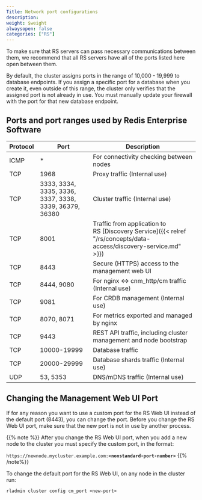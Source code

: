 ```yaml
---
Title: Network port configurations
description:
weight: $weight
alwaysopen: false
categories: ["RS"]
---
```

To make sure that RS servers can pass necessary communications between them,
we recommend that all RS servers have all of the ports listed here open
between them.

By default, the cluster assigns ports in the range of 10,000 - 19,999
to database endpoints. If you assign a specific port for a database when
you create it, even outside of this range, the cluster only verifies
that the assigned port is not already in use. You must manually
update your firewall with the port for that new database endpoint.

## Ports and port ranges used by Redis Enterprise Software

| Protocol | Port | Description |
|------------|-----------------|-----------------|
| ICMP | * | For connectivity checking between nodes |
| TCP | 1968 | Proxy traffic (Internal use) |
| TCP | 3333, 3334, 3335, 3336, 3337, 3338, 3339, 36379, 36380 | Cluster traffic (Internal use) |
| TCP | 8001 | Traffic from application to RS [Discovery Service]({{< relref "/rs/concepts/data-access/discovery-service.md" >}}) |
| TCP | 8443 | Secure (HTTPS) access to the management web UI |
| TCP | 8444, 9080 | For nginx <-> cnm_http/cm traffic (Internal use) |
| TCP | 9081 | For CRDB management (Internal use) |
| TCP | 8070, 8071 | For metrics exported and managed by nginx |
| TCP | 9443 | REST API traffic, including cluster management and node bootstrap |
| TCP | 10000-19999 | Database traffic |
| TCP | 20000-29999 | Database shards traffic (Internal use) |
| UDP | 53, 5353 | DNS/mDNS traffic (Internal use) |

## Changing the Management Web UI Port

If for any reason you want to use a custom port for the RS Web UI
instead of the default port (8443), you can change the port. Before you
change the RS Web UI port, make sure that the new port is not in
use by another process.

{{% note %}}
After you change the RS Web UI port, when you add a new node to the
cluster you must specify the custom port, in the format:

`https://newnode.mycluster.example.com:`**`<nonstandard-port-number>`**
{{% /note%}}

To change the default port for the RS Web UI, on any node in the cluster run:

```src
rladmin cluster config cm_port <new-port>
```
